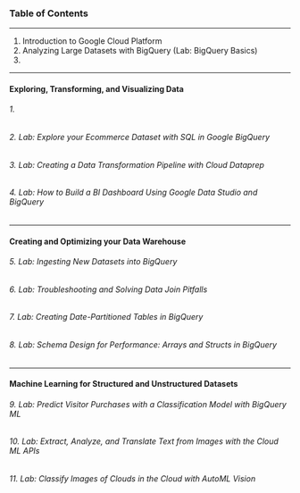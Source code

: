 ### Table of Contents
---
1. Introduction to Google Cloud Platform 
2. Analyzing Large Datasets with BigQuery (Lab: BigQuery Basics)
3. 

---
#### Exploring, Transforming, and Visualizing Data
###### 1. 
###### 2. Lab: Explore your Ecommerce Dataset with SQL in Google BigQuery
###### 3. Lab: Creating a Data Transformation Pipeline with Cloud Dataprep
###### 4. Lab: How to Build a BI Dashboard Using Google Data Studio and BigQuery
---
#### Creating and Optimizing your Data Warehouse
###### 5. Lab: Ingesting New Datasets into BigQuery
###### 6. Lab: Troubleshooting and Solving Data Join Pitfalls
###### 7. Lab: Creating Date-Partitioned Tables in BigQuery
###### 8. Lab: Schema Design for Performance: Arrays and Structs in BigQuery
---
#### Machine Learning for Structured and Unstructured Datasets
###### 9. Lab: Predict Visitor Purchases with a Classification Model with BigQuery ML
###### 10. Lab: Extract, Analyze, and Translate Text from Images with the Cloud ML APIs
###### 11. Lab: Classify Images of Clouds in the Cloud with AutoML Vision